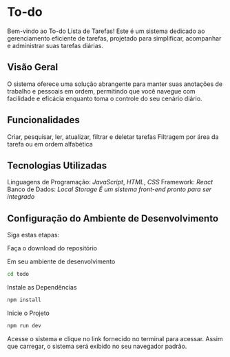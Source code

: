 # To-do

Bem-vindo ao To-do Lista de Tarefas! Este é um sistema dedicado ao gerenciamento eficiente de tarefas, projetado para simplificar, acompanhar e administrar suas tarefas diárias.

## Visão Geral

O sistema oferece uma solução abrangente para manter suas anotações de trabalho e pessoais em ordem, permitindo que você navegue com facilidade e eficácia enquanto toma o controle do seu cenário diário.

## Funcionalidades

Criar, pesquisar, ler, atualizar, filtrar e deletar tarefas
Filtragem por área da tarefa ou em ordem alfabética

## Tecnologias Utilizadas

Linguagens de Programação: _JavaScript_, _HTML_, _CSS_
Framework: _React_
Banco de Dados: _Local Storage_
_É um sistema front-end pronto para ser integrado_

## Configuração do Ambiente de Desenvolvimento

Siga estas etapas:

Faça o download do repositório

Em seu ambiente de desenvolvimento

```bash
cd todo
```

Instale as Dependências

```bash
npm install
```

Inicie o Projeto

```bash
npm run dev
```

Acesse o sistema e clique no link fornecido no terminal para acessar. Assim que carregar, o sistema será exibido no seu navegador padrão.
